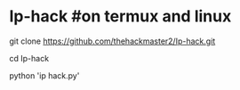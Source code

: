 # Ip-hack #on termux and linux
git clone https://github.com/thehackmaster2/Ip-hack.git

cd Ip-hack

python 'ip hack.py'
